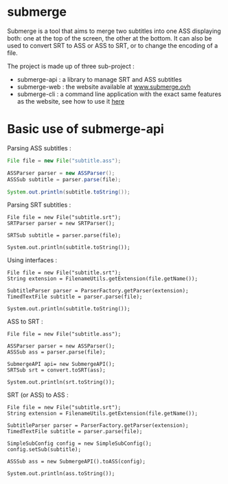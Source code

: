 # submerge

<p>
Submerge is a tool that aims to merge two subtitles into one ASS displaying both: one at the top of the screen, the other at the bottom. It can also be used to convert SRT to ASS or ASS to SRT, or to change the encoding of a file.
</p>

The project is made up of three sub-project :
* submerge-api : a library to manage SRT and ASS subtitles
* submerge-web : the website available at www.submerge.ovh
* submerge-cli : a command line application with the exact same features as the website, see how to use it <a href=http://www.submerge.ovh/pages/subcli.xhtml>here</a>

# Basic use of submerge-api

<p>
Parsing ASS subtitles :
</p>

``` java
File file = new File("subtitle.ass");

ASSParser parser = new ASSParser();
ASSSub subtitle = parser.parse(file);

System.out.println(subtitle.toString());
```

Parsing SRT subtitles :

```
File file = new File("subtitle.srt");
SRTParser parser = new SRTParser();

SRTSub subtitle = parser.parse(file);

System.out.println(subtitle.toString());
```

Using interfaces :

```
File file = new File("subtitle.srt");
String extension = FilenameUtils.getExtension(file.getName());

SubtitleParser parser = ParserFactory.getParser(extension);
TimedTextFile subtitle = parser.parse(file);

System.out.println(subtitle.toString());
```

ASS to SRT :

```
File file = new File("subtitle.ass");

ASSParser parser = new ASSParser();
ASSSub ass = parser.parse(file);

SubmergeAPI api= new SubmergeAPI();
SRTSub srt = convert.toSRT(ass);

System.out.println(srt.toString());
```

SRT (or ASS) to ASS :

```
File file = new File("subtitle.srt");
String extension = FilenameUtils.getExtension(file.getName());

SubtitleParser parser = ParserFactory.getParser(extension);
TimedTextFile subtitle = parser.parse(file);

SimpleSubConfig config = new SimpleSubConfig();
config.setSub(subtitle);

ASSSub ass = new SubmergeAPI().toASS(config);

System.out.println(ass.toString());
```
